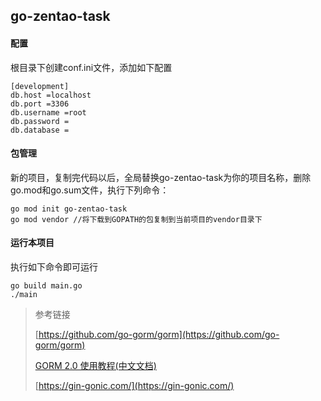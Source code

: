 ## go-zentao-task

#### 配置
根目录下创建conf.ini文件，添加如下配置
```
[development]
db.host =localhost
db.port =3306
db.username =root
db.password =
db.database =
```
#### 包管理
新的项目，复制完代码以后，全局替换go-zentao-task为你的项目名称，删除go.mod和go.sum文件，执行下列命令：
```
go mod init go-zentao-task
go mod vendor //将下载到GOPATH的包复制到当前项目的vendor目录下
```
#### 运行本项目
执行如下命令即可运行
```
go build main.go
./main
```

> 参考链接
>
> [https://github.com/go-gorm/gorm](https://github.com/go-gorm/gorm)
> 
> [GORM 2.0 使用教程(中文文档)](https://www.bookstack.cn/read/gorm-2.0/docs-index.md)
> 
> [https://gin-gonic.com/](https://gin-gonic.com/)
